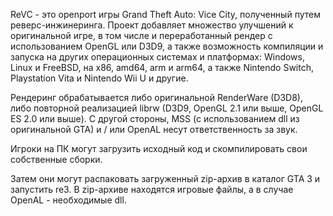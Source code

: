 ReVC  - это openport игры Grand Theft Auto: Vice City, полученный путем реверс-инжинеринга. Проект добавляет множество улучшений к оригинальной игре, в том числе и переработанный рендер с использованием OpenGL или D3D9, а также возможность компиляции и запуска на других операционных системах и платформах: Windows, Linux и FreeBSD, на x86, amd64, arm и arm64, а также  Nintendo Switch, Playstation Vita и Nintendo Wii U и другие.

Рендеринг обрабатывается либо оригинальной RenderWare (D3D8), либо повторной реализацией librw (D3D9, OpenGL 2.1 или выше, OpenGL ES 2.0 или выше). С другой стороны, MSS (с использованием dll из оригинальной GTA) и / или OpenAL несут ответственность за звук.

Игроки на ПК могут загрузить исходный код и скомпилировать свои собственные сборки.

Затем они могут распаковать загруженный zip-архив в каталог GTA 3 и запустить re3. В zip-архиве находятся игровые файлы, а в случае OpenAL - необходимые dll.
